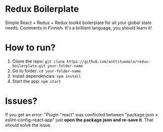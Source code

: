 # Redux Boilerplate

Simple React + Redux + Redux toolkit boilerplate for all your global state needs. Comments in Finnish. It's a brilliant language, you should learn it!

# How to run?
1. Clone the repo: `git clone https://github.com/anttituomola/redux-boilerplate.git your-folder-name`
2. Go to folder: `cd your-folder-name`
3. Install dependencies: `npm install`
4. Start the app: `npm start`

# Issues?
If you get an error: "Plugin "react" was conflicted between "package.json » eslint-config-react-app" just **open the package.json and re-save it**. That should solve the issue.